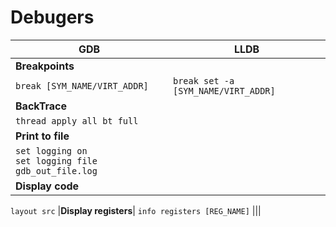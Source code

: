 # Debugers
| GDB | LLDB|
|--------|-------|
|__Breakpoints__|
| ```break [SYM_NAME/VIRT_ADDR]```|```break set -a [SYM_NAME/VIRT_ADDR]```|
|__BackTrace__|
|```thread apply all bt full```|
|__Print to file__|
|```set logging on```<br>```set logging file gdb_out_file.log```|
|__Display code__|
```layout src```
|__Display registers__|
```info registers [REG_NAME]```
|||